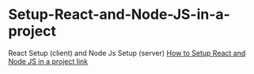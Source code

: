# Setup-React-and-Node-JS-in-a-project
React Setup (client) and Node Js Setup (server)
[How to Setup React and Node JS in a project link](https://www.codementor.io/kakarganpat/how-to-setup-react-and-node-js-in-a-project-koxwqbssl)

